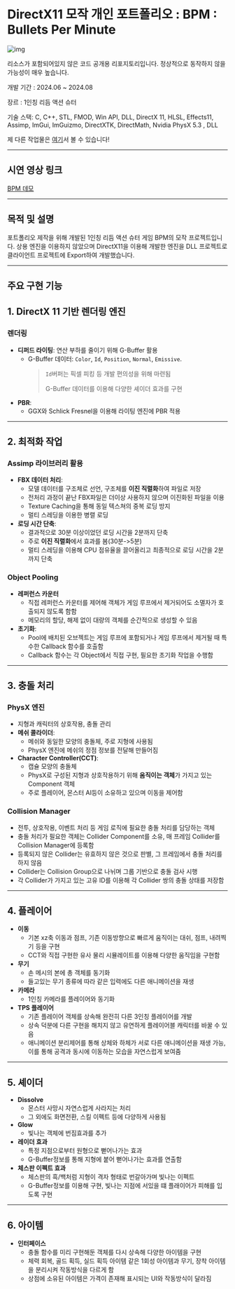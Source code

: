 # DirectX11 모작 개인 포트폴리오 : BPM : Bullets Per Minute

![img](https://github.com/sturdyChair/asset/blob/main/bpm/ChessLight.gif)

리소스가 포함되어있지 않은 코드 공개용 리포지토리입니다. 정상적으로 동작하지 않을 가능성이 매우 높습니다.

개발 기간 : 2024.06 ~ 2024.08

장르 : 1인칭 리듬 액션 슈터

기술 스택:
C, C++, STL, FMOD, Win API, DLL, DirectX 11, HLSL, Effects11, Assimp, ImGui, ImGuizmo, DirectXTK, DirectMath, Nvidia PhysX 5.3 , DLL

제 다른 작업물은 [여기](https://github.com/sturdyChair/portfolio)서 볼 수 있습니다!

---

## 시연 영상 링크 

[BPM 데모](https://youtu.be/o1cv1M6C4Eo)

---

## 목적 및 설명
포트폴리오 제작을 위해 개발된 1인칭 리듬 액션 슈터 게임 BPM의 모작 프로젝트입니다.
상용 엔진을 이용하지 않았으며 DirectX11을 이용해 개발한 엔진을 DLL 프로젝트로 클라이언트 프로젝트에 Export하여 개발했습니다.

---

## 주요 구현 기능

## 1. DirectX 11 기반 렌더링 엔진
### 렌더링
- **디퍼드 라이팅**: 연산 부하를 줄이기 위해 G-Buffer 활용
  - G-Buffer 데이터: `Color`, `Id`, `Position`, `Normal`, `Emissive`.
    > `Id`버퍼는 픽셀 피킹 등 개발 편의성을 위해 마련됨
    > 
    > G-Buffer 데이터를 이용해 다양한 셰이더 효과를 구현
- **PBR**: 
  - GGX와 Schlick Fresnel을 이용해 라이팅 엔진에 PBR 적용

---

## 2. 최적화 작업
### Assimp 라이브러리 활용
- **FBX 데이터 처리**:
  - 모델 데이터를 구조체로 선언, 구조체를 **이진 직렬화**하여 파일로 저장
  - 전처리 과정이 끝난 FBX파일은 더이상 사용하지 않으며 이진화된 파일을 이용
  - Texture Caching을 통해 동일 텍스쳐의 중복 로딩 방지
  - 멀티 스레딩을 이용한 병렬 로딩
- **로딩 시간 단축**:
  - 결과적으로 30분 이상이었던 로딩 시간을 2분까지 단축
  - 주로 **이진 직렬화**에서 효과를 봄(30분->5분)
  - 멀티 스레딩을 이용해 CPU 점유율을 끌어올리고 최종적으로 로딩 시간을 2분까지 단축
### Object Pooling
- **레퍼런스 카운터**
  - 직접 레퍼런스 카운터를 제어해 객체가 게임 루프에서 제거되어도 소멸자가 호출되지 않도록 함함
  - 메모리의 할당, 해제 없이 대량의 객체를 순간적으로 생성할 수 있음 
- **초기화**:
  - Pool에 배치된 오브젝트는 게임 루프에 포함되거나 게임 루프에서 제거될 때 특수한 Callback 함수를 호출함
  - Callback 함수는 각 Object에서 직접 구현, 필요한 초기화 작업을 수행함

---

## 3. 충돌 처리
### PhysX 엔진
- 지형과 캐릭터의 상호작용, 충돌 관리
- **메쉬 콜라이더**:
  - 메쉬와 동일한 모양의 충돌체, 주로 지형에 사용됨
  - PhysX 엔진에 메쉬의 정점 정보를 전달해 만들어짐
- **Character Controller(CCT)**:
  - 캡슐 모양의 충돌체
  - PhysX로 구성된 지형과 상호작용하기 위해 **움직이는 객체**가 가지고 있는 Component 객체
  - 주로 플레이어, 몬스터 AI등이 소유하고 있으며 이동을 제어함
### Collision Manager
- 전투, 상호작용, 이벤트 처리 등 게임 로직에 필요한 충돌 처리를 담당하는 객체
- 충돌 처리가 필요한 객체는 Collider Component를 소유, 매 프레임 Collider를 Collision Manager에 등록함
- 등록되지 않은 Collider는 유효하지 않은 것으로 판별, 그 프레임에서 충돌 처리를 하지 않음
- Collider는 Collision Group으로 나뉘며 그룹 기반으로 충돌 검사 시행
- 각 Collider가 가지고 있는 고유 ID를 이용해 각 Collider 쌍의 충돌 상태를 저장함
 
---

## 4. 플레이어
- **이동**
  - 기본 xz축 이동과 점프, 기존 이동방향으로 빠르게 움직이는 대쉬, 점프, 내려찍기 등을 구현
  - CCT와 직접 구현한 유사 물리 시뮬레이트를 이용해 다양한 움직임을 구현함
- **무기**
  - 손 메시의 본에 총 객체를 동기화
  - 들고있는 무기 종류에 따라 같은 입력에도 다른 애니메이션을 재생
- **카메라**
  - 1인칭 카메라를 플레이어와 동기화
- **TPS 플레이어**
  - 기존 플레이어 객체를 상속해 완전히 다른 3인칭 플레이어를 개발
  - 상속 덕분에 다른 구현을 해치지 않고 유연하게 플레이어블 캐릭터를 바꿀 수 있음
  - 애니메이션 분리제어를 통해 상체와 하체가 서로 다른 애니메이션을 재생 가능, 이를 통해 공격과 동시에 이동하는 모습을 자연스럽게 보여줌

---

## 5. 셰이더
- **Dissolve**
  - 몬스터 사망시 자연스럽게 사라지는 처리
  - 그 외에도 화면전환, 스킬 이펙트 등에 다양하게 사용됨
- **Glow**
  - 빛나는 객체에 번짐효과를 추가
- **레이더 효과**
  - 특정 지점으로부터 원형으로 뻗어나가는 효과
  - G-Buffer정보를 통해 지형에 붙어 뻗어나가는 효과를 연출함
- **체스판 이펙트 효과**
  - 체스판의 흑/백처럼 지형이 격자 형태로 번갈아가며 빛나는 이펙트   
  - G-Buffer정보를 이용해 구현, 빛나는 지점에 서있을 떄 플래이어가 피해를 입도록 구현
---

## 6. 아이템
- **인터페이스**
  - 충돌 함수를 미리 구현해둔 객체를 다시 상속해 다양한 아이템을 구현
  - 체력 회복, 골드 획득, 실드 획득 아이템 같은 1회성 아이템과 무기, 장착 아이템을 분리시켜 작동방식을 다르게 함
  - 상점에 소유된 아이템은 가격이 존재해 표시되는 UI와 작동방식이 달라짐

